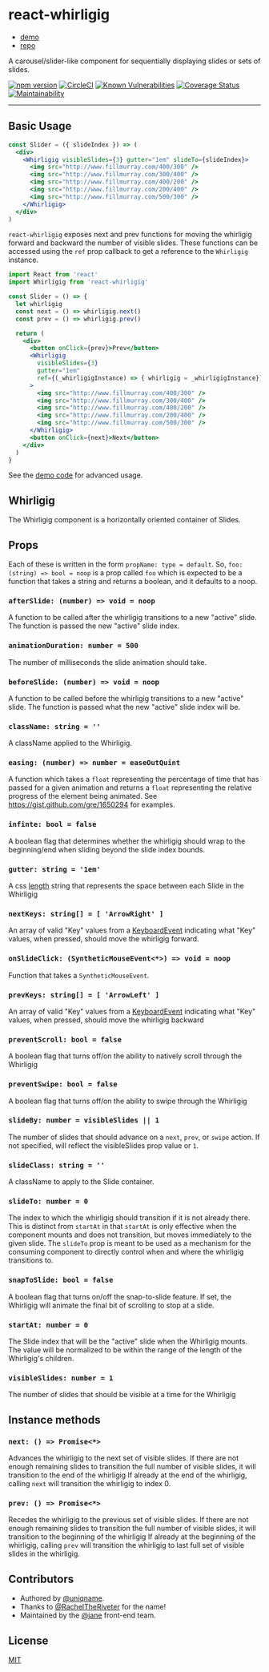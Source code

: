 # react-whirligig

* [demo](https://jane.github.io/react-whirligig)
* [repo](https://github.com/jane/react-whirligig)

A carousel/slider-like component for sequentially displaying slides or sets of
slides.

[![npm version](https://img.shields.io/npm/v/react-whirligig.svg)](https://npm.im/react-whirligig) [![CircleCI](https://circleci.com/gh/jane/react-whirligig.svg?style=svg)](https://circleci.com/gh/jane/react-whirligig) [![Known Vulnerabilities](https://snyk.io/test/github/jane/react-whirligig/badge.svg)](https://snyk.io/test/github/jane/react-whirligig) [![Coverage Status](https://coveralls.io/repos/github/jane/react-whirligig/badge.svg?branch=master)](https://coveralls.io/github/jane/react-whirligig?branch=master) [![Maintainability](https://api.codeclimate.com/v1/badges/502a8183577f6a941707/maintainability)](https://codeclimate.com/github/jane/react-whirligig/maintainability)

----

## Basic Usage

```jsx
const Slider = ({ slideIndex }) => (
  <div>
    <Whirligig visibleSlides={3} gutter="1em" slideTo={slideIndex}>
      <img src="http://www.fillmurray.com/400/300" />
      <img src="http://www.fillmurray.com/300/400" />
      <img src="http://www.fillmurray.com/400/200" />
      <img src="http://www.fillmurray.com/200/400" />
      <img src="http://www.fillmurray.com/500/300" />
    </Whirligig>
  </div>
)
```

`react-whirligig` exposes next and prev functions for moving the whirligig forward and
backward the number of visible slides. These functions can be accessed using the
`ref` prop callback to get a reference to the `Whirligig` instance.

```jsx
import React from 'react'
import Whirligig from 'react-whirligig'

const Slider = () => {
  let whirligig
  const next = () => whirligig.next()
  const prev = () => whirligig.prev()

  return (
    <div>
      <button onClick={prev}>Prev</button>
      <Whirligig
        visibleSlides={3}
        gutter="1em"
        ref={(_whirligigInstance) => { whirligig = _whirligigInstance}}
      >
        <img src="http://www.fillmurray.com/400/300" />
        <img src="http://www.fillmurray.com/300/400" />
        <img src="http://www.fillmurray.com/400/200" />
        <img src="http://www.fillmurray.com/200/400" />
        <img src="http://www.fillmurray.com/500/300" />
      </Whirligig>
      <button onClick={next}>Next</button>
    </div>
  )
}
```

See the [demo code](https://github.com/jane/react-whirligig/blob/master/dev.js)
for advanced usage.

## Whirligig

The Whirligig component is a horizontally oriented container of Slides.

## Props

Each of these is written in the form `propName: type = default`. So,
`foo: (string) => bool = noop` is a prop called `foo` which is expected to be a
function that takes a string and returns a boolean, and it defaults to a noop.

### `afterSlide: (number) => void = noop`

A function to be called after the whirligig transitions to a new "active" slide. The
function is passed the new "active" slide index.

### `animationDuration: number = 500`

The number of milliseconds the slide animation should take.

### `beforeSlide: (number) => void = noop`

A function to be called before the whirligig transitions to a new "active" slide.
The function is passed what the new "active" slide index will be.

### `className: string = ''`

A className applied to the Whirligig.

### `easing: (number) => number = easeOutQuint`

A function which takes a `float` representing the percentage of time that has
passed for a given animation and returns a `float` representing the relative
progress of the element being animated. See
<https://gist.github.com/gre/1650294> for examples.

### `infinte: bool = false`

A boolean flag that determines whether the whirligig should wrap to the
beginning/end when sliding beyond the slide index bounds.

### `gutter: string = '1em'`

A css [length](https://developer.mozilla.org/en-US/docs/Web/CSS/length) string
that represents the space between each Slide in the Whirligig

### `nextKeys: string[] = [ 'ArrowRight' ]`

An array of valid "Key" values from a
[KeyboardEvent](https://developer.mozilla.org/en-US/docs/Web/API/KeyboardEvent/key/Key_Values)
indicating what "Key" values, when pressed, should move the whirligig forward.

### `onSlideClick: (SyntheticMouseEvent<*>) => void = noop`

Function that takes a `SyntheticMouseEvent`.

### `prevKeys: string[] = [ 'ArrowLeft' ]`

An array of valid "Key" values from a
[KeyboardEvent](https://developer.mozilla.org/en-US/docs/Web/API/KeyboardEvent/key/Key_Values)
indicating what "Key" values, when pressed, should move the whirligig backward

### `preventScroll: bool = false`

A boolean flag that turns off/on the ability to natively scroll through the
Whirligig

### `preventSwipe: bool = false`

A boolean flag that turns off/on the ability to swipe through the Whirligig

### `slideBy: number = visibleSlides || 1`

The number of slides that should advance on a `next`, `prev`, or `swipe` action.
If not specified, will reflect the visibleSlides prop value or `1`.

### `slideClass: string = ''`

A className to apply to the Slide container.

### `slideTo: number = 0`

The index to which the whirligig should transition if it is not already there. This
is distinct from `startAt` in that `startAt` is only effective when the
component mounts and does not transition, but moves immediately to the given
slide. The `slideTo` prop is meant to be used as a mechanism for the consuming
component to directly control when and where the whirligig transitions to.

### `snapToSlide: bool = false`

A boolean flag that turns on/off the snap-to-slide feature. If set, the
Whirligig will animate the final bit of scrolling to stop at a slide.

### `startAt: number = 0`

The Slide index that will be the "active" slide when the Whirligig mounts. The value
will be normalized to be within the range of the length of the Whirligig's children.

### `visibleSlides: number = 1`

The number of slides that should be visible at a time for the Whirligig

## Instance methods

### `next: () => Promise<*>`

Advances the whirligig to the next set of visible slides. If there are not enough
remaining slides to transition the full number of visible slides, it will
transition to the end of the whirligig If already at the end of the whirligig, calling
`next` will transition the whirligig to index 0.

### `prev: () => Promise<*>`

Recedes the whirligig to the previous set of visible slides. If there are not enough
remaining slides to transition the full number of visible slides, it will
transition to the beginning of the whirligig If already at the beginning of the
whirligig, calling `prev` will transition the whirligig to last full set of visible
slides in the whirligig.

## Contributors

* Authored by [@uniqname](https://github.com/uniqname).
* Thanks to [@RachelTheRiveter](https://github.com/RachelTheRiveter) for the name!
* Maintained by the [@jane](https://github.com/jane) front-end team.

## License

[MIT](https://github.com/jane/react-whirligig/blob/master/LICENSE)
